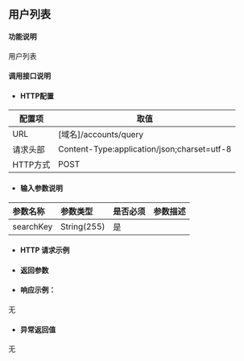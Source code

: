 ## 用户列表

#### 功能说明

用户列表

#### 调用接口说明

* #### HTTP配置

| 配置项 | 取值 |
| --- | --- |
| URL | \[域名\]/accounts/query|
| 请求头部 |  Content-Type:application/json;charset=utf-8 |
| HTTP方式 | POST|

* #### 输入参数说明

| 参数名称 | 参数类型 | 是否必须 | 参数描述 |
| :--- | :--- | :--- | :--- |
| searchKey| String\(255\) | 是 | |


* #### HTTP 请求示例


* #### 返回参数


* #### 响应示例：

无

* #### 异常返回值

无 



